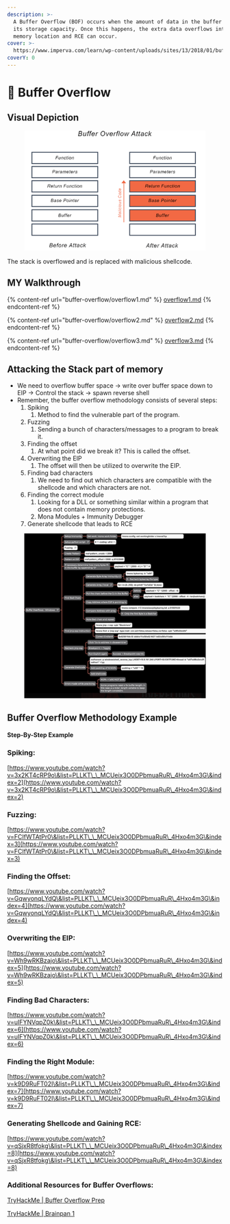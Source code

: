 ```yaml
---
description: >-
  A Buffer Overflow (BOF) occurs when the amount of data in the buffer exceeds
  its storage capacity. Once this happens, the extra data overflows into other
  memory location and RCE can occur.
cover: >-
  https://www.imperva.com/learn/wp-content/uploads/sites/13/2018/01/buffer-overflow.png
coverY: 0
---
```


# 🚰 Buffer Overflow

## Visual Depiction

<figure><img src=".gitbook/assets/Capture (4).PNG" alt=""><figcaption></figcaption></figure>

The stack is overflowed and is replaced with malicious shellcode.

## MY Walkthrough

{% content-ref url="buffer-overflow/overflow1.md" %}
[overflow1.md](buffer-overflow/overflow1.md)
{% endcontent-ref %}

{% content-ref url="buffer-overflow/overflow2.md" %}
[overflow2.md](buffer-overflow/overflow2.md)
{% endcontent-ref %}

{% content-ref url="buffer-overflow/overflow3.md" %}
[overflow3.md](buffer-overflow/overflow3.md)
{% endcontent-ref %}

## Attacking the Stack part of memory

* We need to overflow buffer space → write over buffer space down to EIP → Control the stack → spawn reverse shell
* Remember, the buffer overflow methodology consists of several steps:
  1. Spiking
     1. Method to find the vulnerable part of the program.
  2. Fuzzing
     1. Sending a bunch of characters/messages to a program to break it.
  3. Finding the offset
     1. At what point did we break it? This is called the offset.
  4. Overwriting the EIP
     1. The offset will then be utilized to overwrite the EIP.
  5. Finding bad characters
     1. We need to find out which characters are compatible with the shellcode and which characters are not.
  6. Finding the correct module
     1. Looking for a DLL or something similar within a program that does not contain memory protections.
     2. Mona Modules + Immunity Debugger
  7. Generate shellcode that leads to RCE

<figure><img src=".gitbook/assets/Capture (5).PNG" alt=""><figcaption></figcaption></figure>

## Buffer Overflow Methodology Example

#### Step-By-Step Example

### Spiking:

[https://www.youtube.com/watch?v=3x2KT4cRP9o\&list=PLLKT\_\_MCUeix3O0DPbmuaRuR\_4Hxo4m3G\&index=2](https://www.youtube.com/watch?v=3x2KT4cRP9o\&list=PLLKT\_\_MCUeix3O0DPbmuaRuR\_4Hxo4m3G\&index=2)

### Fuzzing:

[https://www.youtube.com/watch?v=FCIfWTAtPr0\&list=PLLKT\_\_MCUeix3O0DPbmuaRuR\_4Hxo4m3G\&index=3](https://www.youtube.com/watch?v=FCIfWTAtPr0\&list=PLLKT\_\_MCUeix3O0DPbmuaRuR\_4Hxo4m3G\&index=3)

### Finding the Offset:

[https://www.youtube.com/watch?v=GqwyonqLYdQ\&list=PLLKT\_\_MCUeix3O0DPbmuaRuR\_4Hxo4m3G\&index=4](https://www.youtube.com/watch?v=GqwyonqLYdQ\&list=PLLKT\_\_MCUeix3O0DPbmuaRuR\_4Hxo4m3G\&index=4)

### Overwriting the EIP:

[https://www.youtube.com/watch?v=Wh9wRKBzajo\&list=PLLKT\_\_MCUeix3O0DPbmuaRuR\_4Hxo4m3G\&index=5](https://www.youtube.com/watch?v=Wh9wRKBzajo\&list=PLLKT\_\_MCUeix3O0DPbmuaRuR\_4Hxo4m3G\&index=5)

### Finding Bad Characters:

[https://www.youtube.com/watch?v=uIFYNVqpZ0k\&list=PLLKT\_\_MCUeix3O0DPbmuaRuR\_4Hxo4m3G\&index=6](https://www.youtube.com/watch?v=uIFYNVqpZ0k\&list=PLLKT\_\_MCUeix3O0DPbmuaRuR\_4Hxo4m3G\&index=6)

### Finding the Right Module:

[https://www.youtube.com/watch?v=k9D9RuFT02I\&list=PLLKT\_\_MCUeix3O0DPbmuaRuR\_4Hxo4m3G\&index=7](https://www.youtube.com/watch?v=k9D9RuFT02I\&list=PLLKT\_\_MCUeix3O0DPbmuaRuR\_4Hxo4m3G\&index=7)

### Generating Shellcode and Gaining RCE:

[https://www.youtube.com/watch?v=qSjxR8tfokg\&list=PLLKT\_\_MCUeix3O0DPbmuaRuR\_4Hxo4m3G\&index=8](https://www.youtube.com/watch?v=qSjxR8tfokg\&list=PLLKT\_\_MCUeix3O0DPbmuaRuR\_4Hxo4m3G\&index=8)

### Additional Resources for Buffer Overflows:

[TryHackMe | Buffer Overflow Prep](https://tryhackme.com/room/bufferoverflowprep)

[TryHackMe | Brainpan 1](https://tryhackme.com/room/brainpan)
